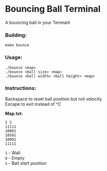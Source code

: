 # Bouncing Ball Terminal

A bouncing ball in your Termianl

### Building:
`make bounce`

### Usage:
```
./bounce <map>
./bounce <ball size> <map>
./bounce <ball width> <ball height> <map>
```

### Instructions:
Backspace to reset ball position but not velocity  
Escape to exit instead of ^C

**Map.txt:**
```
5 5
11111
10001
10S01
10001
11111
```
`1` - Wall  
`0` - Empty  
`S` - Ball start position
